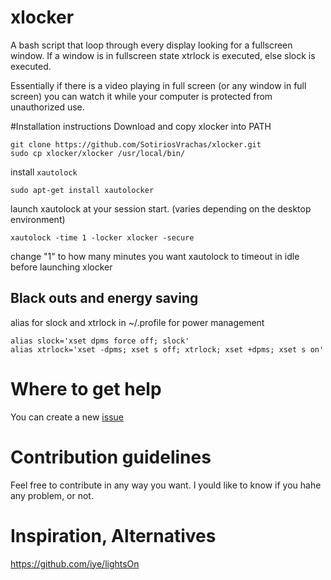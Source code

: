xlocker
=======

A bash script that loop through every display looking for a fullscreen window. If a window is in fullscreen state xtrlock is executed, else slock is executed.

Essentially if there is a video playing in full screen (or any window in full screen) you can watch it while your computer is protected from unauthorized use.

#Installation instructions
Download and copy xlocker into PATH
```shell
git clone https://github.com/SotiriosVrachas/xlocker.git
sudo cp xlocker/xlocker /usr/local/bin/
```
install `xautolock` 
```shell
sudo apt-get install xautolocker
```
launch xautolock at your session start. (varies depending on the desktop environment)
```shell
xautolock -time 1 -locker xlocker -secure
```
change "1" to how many minutes you want xautolock to timeout in idle before launching xlocker 

## Black outs and energy saving
alias for slock and xtrlock in ~/.profile for power management
```shell
alias slock='xset dpms force off; slock'
alias xtrlock='xset -dpms; xset s off; xtrlock; xset +dpms; xset s on'
```
# Where to get help
You can create a new [issue](https://github.com/SotiriosVrachas/xlocker/issues)

# Contribution guidelines
Feel free to contribute in any way you want. I yould like to know if you hahe any problem, or not.

# Inspiration, Alternatives
https://github.com/iye/lightsOn
